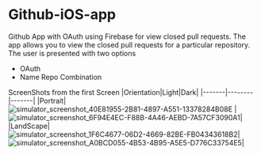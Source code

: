 # Github-iOS-app
Github App with OAuth using Firebase for view closed pull requests.
The app allows you to view the closed pull requests for a particular repository. The user is presented with two options

- OAuth
- Name Repo Combination

ScreenShots from the first Screen
|Orientation|Light|Dark|
|-------|--------|-------|
|Portrait| ![simulator_screenshot_40E81955-2B81-4897-A551-13378284B08E](https://user-images.githubusercontent.com/22414609/184219525-65f529a0-af6a-41ac-9888-8083d696154a.png) | ![simulator_screenshot_6F94E4EC-F88B-4A46-AEBD-7A57CF3090A1](https://user-images.githubusercontent.com/22414609/184219694-6204c13e-c9d3-44ad-9d5b-07de7a70cb1f.png)|
|LandScape| ![simulator_screenshot_1F6C4677-06D2-4669-82BE-FB04343618B2](https://user-images.githubusercontent.com/22414609/184219585-56533ada-4636-4797-acac-36bd133824a7.png)| ![simulator_screenshot_A0BCD055-4B53-4B95-A5E5-D776C33754E5](https://user-images.githubusercontent.com/22414609/184219638-64058338-b7d1-4706-92b9-0aeb6e4080cc.png)|

